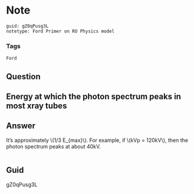 # Note
```
guid: gZ0qPusg3L
notetype: Ford Primer on RO Physics model
```

### Tags
```
Ford
```

## Question
<h2>Energy at which the photon spectrum peaks in most xray tubes</h2>

## Answer
<section>
<p>It’s approximately \(1/3 E_{max}\). For example, if \(kVp = 120kV\), then the photon spectrum peaks at about 40kV.</p>
<p><img alt="" src="3EED4792-6FBF-4F1B-8CDE-64352FC6F592.png"/></p>

</section>

## Guid
gZ0qPusg3L
